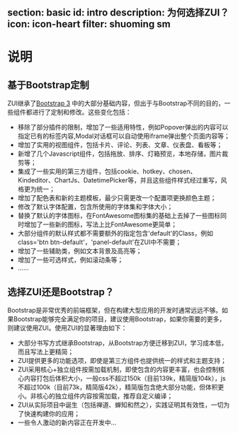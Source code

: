 ﻿section: basic
id: intro
description: 为何选择ZUI？
icon: icon-heart
filter: shuoming sm
---

# 说明

## 基于Bootstrap定制

ZUI继承了[Bootstrap 3](http://getbootstrap.com) 中的大部分基础内容，但出于与Bootstrap不同的目的，一些组件都进行了定制和修改。这些变化包括：

*   移除了部分插件的限制，增加了一些适用特性，例如Popover弹出的内容可以指定已有的标签内容,Modal对话框可以自动使用iframe弹出整个页面内容等；
*   增加了实用的视图组件，包括卡片、评论、列表、文章、仪表盘、看板等；
*   新增了几个Javascript组件，包括拖放、排序、灯箱预览，本地存储，图片裁剪等；
*   集成了一些实用的第三方组件，包括cookie、hotkey、chosen、Kindeditor、ChartJs、DatetimePicker等，并且这些组件样式经过重写，风格更为统一；
*   增加了配色表和新的主题模板，最少只需更改一个配置项更换颜色主题；
*   修改了默认字体配置，包含所使用的字体集和字体大小；
*   替换了默认的字体图标，在FontAwesome图标集的基础上去掉了一些图标同时增加了一些新的图标，写法上比FontAwesome更简单；
*   大部分组件的默认样式都不需要额外的指定包含'default'的Class，例如class='btn btn-default'，'panel-default'在ZUI中不需要；
*   增加了一些辅助类，例如文本背景及高亮等；
*   增加了一些可选样式，例如滚动条等；
*   ……

## 选择ZUI还是Bootstrap？

Bootstrap是非常优秀的前端框架，但在构建大型应用的开发时通常远远不够。如果Bootstrap能够完全满足你的项目，建议使用Bootstrap，如果你需要的更多，则建议使用ZUI。使用ZUI的显著理由如下：

*   大部分书写方式继承Bootstrap，从Bootstrap方便迁移到ZUI，学习成本低，而且写法上更精简；
*   ZUI提供更多的功能选项，即使是第三方组件也提供统一的样式和主题支持；
*   ZUI采用核心+独立组件按需加载机制，即使包含的内容更丰富，也会控制核心内容打包后体积大小，一般css不超过150k（目前139k，精简版104k），js不超过100k（目前73k，精简版42k），精简版包含绝大部分功能，但体积更小。非核心的独立组件内容按需加载，推荐自定义编译；
*   ZUI从实际项目中诞生（包括禅道、蝉知和然之），实践证明其有效性，一切为了快速构建你的应用；
*   一些令人激动的新内容正在开发中...
